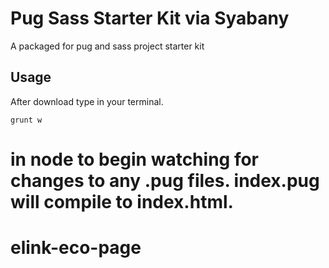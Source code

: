 # Pug Sass Starter Kit via Syabany

A packaged for pug and sass project starter kit

## Usage

After download type in your terminal.

```
grunt w
```

in node to begin watching for changes to any .pug files. index.pug will compile to index.html.
=======
# elink-eco-page
